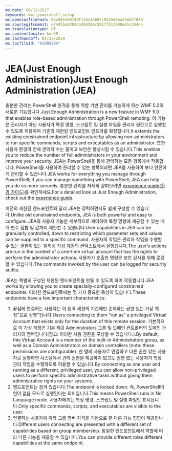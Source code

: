 ```yaml
---
ms.date: 06/12/2017
keywords: wmf,powershell,setup
ms.openlocfilehash: 0bc085588190f134c4a687c952509aa256b5f840
ms.sourcegitcommit: e7445ba8203da304286c591ff513900ad1c244a4
ms.translationtype: HT
ms.contentlocale: ko-KR
ms.lasthandoff: 04/23/2019
ms.locfileid: "62085204"
---
```

# <a name="just-enough-administration-jea"></a><span data-ttu-id="c2141-102">JEA(Just Enough Administration)</span><span class="sxs-lookup"><span data-stu-id="c2141-102">Just Enough Administration (JEA)</span></span>
<span data-ttu-id="c2141-103">충분한 관리는 PowerShell 원격을 통해 역할 기반 관리를 가능하게 하는 WMF 5.0의 새로운 기능입니다.</span><span class="sxs-lookup"><span data-stu-id="c2141-103">Just Enough Administration is a new feature in WMF 5.0 that enables role-based administration through PowerShell remoting.</span></span>  <span data-ttu-id="c2141-104">이 기능은 관리자가 아닌 사용자가 특정 명령, 스크립트 및 실행 파일을 관리자 권한으로 실행할 수 있도록 허용하여 기존의 제한된 엔드포인트 인프라를 확장합니다.</span><span class="sxs-lookup"><span data-stu-id="c2141-104">It extends the existing constrained endpoint infrastructure by allowing non-administrators to run specific commands, scripts and executables as an administrator.</span></span>  <span data-ttu-id="c2141-105">또한 사용자 환경의 전체 관리자 수는 줄이고 보안은 향상시킬 수 있습니다.</span><span class="sxs-lookup"><span data-stu-id="c2141-105">This enables you to reduce the number of full administrators in your environment and improve your security.</span></span>  <span data-ttu-id="c2141-106">JEA는 PowerShell을 통해 관리하는 모든 항목에서 작동합니다. PowerShell을 사용하여 관리할 수 있는 항목이라면 JEA를 사용하여 보다 안전하게 관리할 수 있습니다.</span><span class="sxs-lookup"><span data-stu-id="c2141-106">JEA works for everything you manage through PowerShell; if you can manage something with PowerShell, JEA can help you do so more securely.</span></span>  <span data-ttu-id="c2141-107">충분한 관리를 자세히 살펴보려면 [experience guide(환경 가이드)](http://aka.ms/JEA)를 확인하세요.</span><span class="sxs-lookup"><span data-stu-id="c2141-107">For a detailed look at Just Enough Administration, check out the [experience guide](http://aka.ms/JEA).</span></span>

<span data-ttu-id="c2141-108">이전의 제한된 엔드포인트와 달리 JEA는 강력하면서도 쉽게 구성할 수 있습니다.</span><span class="sxs-lookup"><span data-stu-id="c2141-108">Unlike old constrained endpoints, JEA is both powerful and easy to configure.</span></span>  <span data-ttu-id="c2141-109">JEA의 사용자 기능은 세부적으로 제어하여 특정 명령에 제공할 수 있는 매개 변수 집합 및 값까지 제한할 수 있습니다.</span><span class="sxs-lookup"><span data-stu-id="c2141-109">User capabilities in JEA can be granularly controlled, down to restricting which parameter sets and values can be supplied to a specific command.</span></span> <span data-ttu-id="c2141-110">사용자의 작업은 관리자 작업을 수행할 수 있는 권한이 있는 일회성 가상 계정의 컨텍스트에서 실행됩니다.</span><span class="sxs-lookup"><span data-stu-id="c2141-110">The user’s actions are run in the context of a one-time virtual account that has the rights to perform the administrator actions.</span></span>  <span data-ttu-id="c2141-111">사용자가 호출한 명령은 보안 감사를 위해 로깅할 수 있습니다.</span><span class="sxs-lookup"><span data-stu-id="c2141-111">The commands invoked by the user can be logged for security audits.</span></span>

<span data-ttu-id="c2141-112">JEA는 특별히 구성된 제한된 엔드포인트를 만들 수 있도록 하여 작동합니다.</span><span class="sxs-lookup"><span data-stu-id="c2141-112">JEA works by allowing you to create specially-configured constrained endpoints.</span></span>  <span data-ttu-id="c2141-113">이러한 엔드포인트에는 몇 가지 중요한 특성이 있습니다.</span><span class="sxs-lookup"><span data-stu-id="c2141-113">These endpoints have a few important characteristics:</span></span>

1. <span data-ttu-id="c2141-114">끝점에 연결하는 사용자는 이 원격 세션의 기간에만 존재하는 권한 있는 가상 계정"으로 실행"됩니다.</span><span class="sxs-lookup"><span data-stu-id="c2141-114">Users connecting to them “run as” a privileged Virtual Account that exists only for the duration of this remote session.</span></span>  <span data-ttu-id="c2141-115">기본적으로 이 가상 계정은 기본 제공 Administrators 그룹 및 도메인 컨트롤러의 도메인 관리자의 멤버입니다(참고: 이러한 사용 권한을 구성할 수 있습니다.).</span><span class="sxs-lookup"><span data-stu-id="c2141-115">By default, this Virtual Account is a member of the built-in Administrators group, as well as a Domain Administrators on domain controllers (note: these permissions are configurable).</span></span> <span data-ttu-id="c2141-116">한 명의 사용자로 연결하고 다른 권한 있는 사용자로 실행하면 시스템에서 관리 권한을 제공하지 않고도 권한 없는 사용자가 특정 관리 작업을 수행하도록 허용할 수 있습니다.</span><span class="sxs-lookup"><span data-stu-id="c2141-116">By connecting as one user and running as a different, privileged user, you can allow non-privileged users to perform specific administrative tasks without giving them administrative rights on your systems.</span></span>
2. <span data-ttu-id="c2141-117">엔드포인트는 잠겨 있습니다.</span><span class="sxs-lookup"><span data-stu-id="c2141-117">The endpoint is locked down.</span></span>  <span data-ttu-id="c2141-118">즉, PowerShell이 언어 없음 모드로 실행된다는 의미입니다.</span><span class="sxs-lookup"><span data-stu-id="c2141-118">This means PowerShell runs in No Language mode.</span></span>  <span data-ttu-id="c2141-119">사용자에게는 특정 명령, 스크립트 및 실행 파일만 표시됩니다.</span><span class="sxs-lookup"><span data-stu-id="c2141-119">Only specific commands, scripts, and executables are visible to the user.</span></span>
3. <span data-ttu-id="c2141-120">연결하는 사용자에 따라 그룹 멤버 자격을 기반으로 한 다른 기능 집합이 제공됩니다.</span><span class="sxs-lookup"><span data-stu-id="c2141-120">Different users connecting are presented with a different set of capabilities based on group membership.</span></span>  <span data-ttu-id="c2141-121">동일한 엔드포인트에서 역할에 따라 다른 기능을 제공할 수 있습니다.</span><span class="sxs-lookup"><span data-stu-id="c2141-121">You can provide different roles different capabilities at the same endpoint.</span></span>
